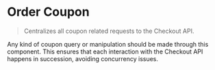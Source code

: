 # Order Coupon

> Centralizes all coupon related requests to the Checkout API.

Any kind of coupon query or manipulation should be made through this component. This ensures that each interaction with the Checkout API happens in succession, avoiding concurrency issues.
